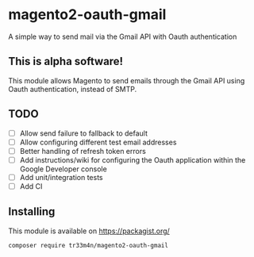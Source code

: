# magento2-oauth-gmail
A simple way to send mail via the Gmail API with Oauth authentication

## This is alpha software!
This module allows Magento to send emails through the Gmail API using Oauth authentication, instead of SMTP.

## TODO
- [ ] Allow send failure to fallback to default
- [ ] Allow configuring different test email addresses
- [ ] Better handling of refresh token errors
- [ ] Add instructions/wiki for configuring the Oauth application within the Google Developer console
- [ ] Add unit/integration tests
- [ ] Add CI

## Installing
This module is available on https://packagist.org/
```sh
composer require tr33m4n/magento2-oauth-gmail
